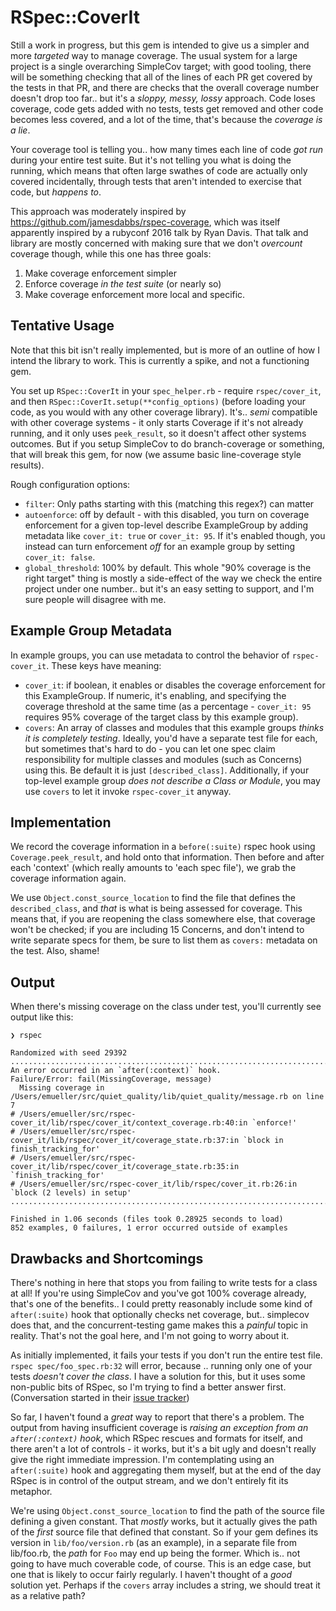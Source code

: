# RSpec::CoverIt

Still a work in progress, but this gem is intended to give us a simpler and
more _targeted_ way to manage coverage. The usual system for a large project
is a single overarching SimpleCov target; with good tooling, there will be
something checking that all of the lines of each PR get covered by the tests
in that PR, and there are checks that the overall coverage number doesn't drop
too far.. but it's a _sloppy, messy, lossy_ approach. Code loses coverage,
code gets added with no tests, tests get removed and other code becomes less
covered, and a lot of the time, that's because the _coverage is a lie_.

Your coverage tool is telling you.. how many times each line of code _got run_
during your entire test suite. But it's not telling you what is doing the
running, which means that often large swathes of code are actually only covered
incidentally, through tests that aren't intended to exercise that code, but
_happens to_.

This approach was moderately inspired by https://github.com/jamesdabbs/rspec-coverage,
which was itself apparently inspired by a rubyconf 2016 talk by Ryan Davis. That
talk and library are mostly concerned with making sure that we don't _overcount_
coverage though, while this one has three goals:

1. Make coverage enforcement simpler
1. Enforce coverage _in the test suite_ (or nearly so)
1. Make coverage enforcement more local and specific.

## Tentative Usage

Note that this bit isn't really implemented, but is more of an outline of how I
intend the library to work. This is currently a spike, and not a functioning gem.

You set up `RSpec::CoverIt` in your `spec_helper.rb` - require `rspec/cover_it`,
and then `RSpec::CoverIt.setup(**config_options)` (before loading your code, as
you would with any other coverage library). It's.. _semi_ compatible with other
coverage systems - it only starts Coverage if it's not already running, and it
only uses `peek_result`, so it doesn't affect other systems outcomes. But if you
setup SimpleCov to do branch-coverage or something, that will break this gem,
for now (we assume basic line-coverage style results).

Rough configuration options:

* `filter`: Only paths starting with this (matching this regex?) can matter
* `autoenforce`: off by default - with this disabled, you turn on coverage
  enforcement for a given top-level describe ExampleGroup by adding metadata
  like `cover_it: true` or `cover_it: 95`. If it's enabled though, you instead
  can turn enforcement _off_ for an example group by setting `cover_it: false`.
* `global_threshold`: 100% by default. This whole "90% coverage is the right
  target" thing is mostly a side-effect of the way we check the entire project
  under one number.. but it's an easy setting to support, and I'm sure people
  will disagree with me.

## Example Group Metadata

In example groups, you can use metadata to control the behavior of
`rspec-cover_it`. These keys have meaning:

* `cover_it`: if boolean, it enables or disables the coverage enforcement for
  this ExampleGroup. If numeric, it's enabling, and specifying the coverage
  threshold at the same time (as a percentage - `cover_it: 95` requires 95%
  coverage of the target class by this example group).
* `covers`: An array of classes and modules that this example groups _thinks
  it is completely testing_. Ideally, you'd have a separate test file for each,
  but sometimes that's hard to do - you can let one spec claim responsibility
  for multiple classes and modules (such as Concerns) using this. Be default
  it is just `[described_class]`. Additionally, if your top-level example
  group _does not describe a Class or Module_, you may use `covers` to let it
  invoke `rspec-cover_it` anyway.

## Implementation

We record the coverage information in a `before(:suite)` rspec hook using
`Coverage.peek_result`, and hold onto that information. Then before and after
each 'context' (which really amounts to 'each spec file'), we grab the coverage
information again.

We use `Object.const_source_location` to find the file that defines the
`described_class`, and _that_ is what is being assessed for coverage. This
means that, if you are reopening the class somewhere else, that coverage won't
be checked; if you are including 15 Concerns, and don't intend to write separate
specs for them, be sure to list them as `covers:` metadata on the test. Also,
shame!

## Output

When there's missing coverage on the class under test, you'll currently see
output like this:

```
❯ rspec

Randomized with seed 29392
...............................................................................................................................................................................................................................................................................................................................................................................................................................................................................................................................................................................
An error occurred in an `after(:context)` hook.
Failure/Error: fail(MissingCoverage, message)
  Missing coverage in /Users/emueller/src/quiet_quality/lib/quiet_quality/message.rb on line 7
# /Users/emueller/src/rspec-cover_it/lib/rspec/cover_it/context_coverage.rb:40:in `enforce!'
# /Users/emueller/src/rspec-cover_it/lib/rspec/cover_it/coverage_state.rb:37:in `block in finish_tracking_for'
# /Users/emueller/src/rspec-cover_it/lib/rspec/cover_it/coverage_state.rb:35:in `finish_tracking_for'
# /Users/emueller/src/rspec-cover_it/lib/rspec/cover_it.rb:26:in `block (2 levels) in setup'
.....................................................................................................................................................................................................................................................................................................

Finished in 1.06 seconds (files took 0.28925 seconds to load)
852 examples, 0 failures, 1 error occurred outside of examples
```

## Drawbacks and Shortcomings

There's nothing in here that stops you from failing to write tests for a class
at all! If you're using SimpleCov and you've got 100% coverage already, that's
one of the benefits.. I could pretty reasonably include some kind of
`after(:suite)` hook that optionally checks net coverage, but.. simplecov does
that, and the concurrent-testing game makes this a _painful_ topic in reality.
That's not the goal here, and I'm not going to worry about it.

As initially implemented, it fails your tests if you don't run the entire test
file. `rspec spec/foo_spec.rb:32` will error, because .. running only one of
your tests _doesn't cover the class_. I have a solution for this, but it uses
some non-public bits of RSpec, so I'm trying to find a better answer first.
(Conversation started in their
[issue tracker](https://github.com/rspec/rspec-core/issues/3037))

So far, I haven't found a _great_ way to report that there's a problem. The
output from having insufficient coverage is _raising an exception from an
`after(:context)` hook_, which RSpec rescues and formats for itself, and there
aren't a lot of controls - it works, but it's a bit ugly and doesn't really
give the right immediate impression. I'm contemplating using an `after(:suite)`
hook and aggregating them myself, but at the end of the day RSpec is in control
of the output stream, and we don't entirely fit its metaphor.

We're using `Object.const_source_location` to find the path of the source file
defining a given constant. That _mostly_ works, but it actually gives the path
of the _first_ source file that defined that constant. So if your gem defines
its version in `lib/foo/version.rb` (as an example), in a separate file from
lib/foo.rb, the _path_ for `Foo` may end up being the former. Which is.. not
going to have much coverable code, of course. This is an edge case, but one
that is likely to occur fairly regularly. I haven't thought of a _good_ solution
yet. Perhaps if the `covers` array includes a string, we should treat it as a
relative path?
